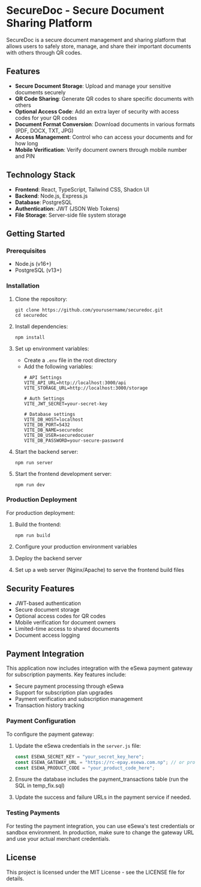 # SecureDoc - Secure Document Sharing Platform

SecureDoc is a secure document management and sharing platform that allows users to safely store, manage, and share their important documents with others through QR codes.

## Features

- **Secure Document Storage**: Upload and manage your sensitive documents securely
- **QR Code Sharing**: Generate QR codes to share specific documents with others
- **Optional Access Code**: Add an extra layer of security with access codes for your QR codes
- **Document Format Conversion**: Download documents in various formats (PDF, DOCX, TXT, JPG)
- **Access Management**: Control who can access your documents and for how long
- **Mobile Verification**: Verify document owners through mobile number and PIN

## Technology Stack

- **Frontend**: React, TypeScript, Tailwind CSS, Shadcn UI
- **Backend**: Node.js, Express.js
- **Database**: PostgreSQL
- **Authentication**: JWT (JSON Web Tokens)
- **File Storage**: Server-side file system storage

## Getting Started

### Prerequisites

- Node.js (v16+)
- PostgreSQL (v13+)

### Installation

1. Clone the repository:
   ```
   git clone https://github.com/yourusername/securedoc.git
   cd securedoc
   ```

2. Install dependencies:
   ```
   npm install
   ```

3. Set up environment variables:
   - Create a `.env` file in the root directory
   - Add the following variables:
     ```
     # API Settings
     VITE_API_URL=http://localhost:3000/api
     VITE_STORAGE_URL=http://localhost:3000/storage

     # Auth Settings
     VITE_JWT_SECRET=your-secret-key

     # Database settings
     VITE_DB_HOST=localhost
     VITE_DB_PORT=5432
     VITE_DB_NAME=securedoc
     VITE_DB_USER=securedocuser
     VITE_DB_PASSWORD=your-secure-password
     ```

4. Start the backend server:
   ```
   npm run server
   ```

5. Start the frontend development server:
   ```
   npm run dev
   ```

### Production Deployment

For production deployment:

1. Build the frontend:
   ```
   npm run build
   ```

2. Configure your production environment variables
   
3. Deploy the backend server
   
4. Set up a web server (Nginx/Apache) to serve the frontend build files

## Security Features

- JWT-based authentication
- Secure document storage
- Optional access codes for QR codes
- Mobile verification for document owners
- Limited-time access to shared documents
- Document access logging

## Payment Integration

This application now includes integration with the eSewa payment gateway for subscription payments. Key features include:

- Secure payment processing through eSewa
- Support for subscription plan upgrades
- Payment verification and subscription management
- Transaction history tracking

### Payment Configuration

To configure the payment gateway:

1. Update the eSewa credentials in the `server.js` file:
   ```javascript
   const ESEWA_SECRET_KEY = "your_secret_key_here";
   const ESEWA_GATEWAY_URL = "https://rc-epay.esewa.com.np"; // or production URL
   const ESEWA_PRODUCT_CODE = "your_product_code_here";
   ```

2. Ensure the database includes the payment_transactions table (run the SQL in temp_fix.sql)

3. Update the success and failure URLs in the payment service if needed.

### Testing Payments

For testing the payment integration, you can use eSewa's test credentials or sandbox environment. In production, make sure to change the gateway URL and use your actual merchant credentials.

## License

This project is licensed under the MIT License - see the LICENSE file for details.